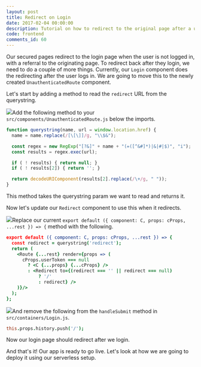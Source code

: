 ```yaml
---
layout: post
title: Redirect on Login
date: 2017-02-04 00:00:00
description: Tutorial on how to redirect to the original page after a user logs in to your React.js app using React Router v4.
code: frontend
comments_id: 60
---
```


Our secured pages redirect to the login page when the user is not logged in, with a referral to the originating page. To redirect back after they login, we need to do a couple of more things. Currently, our `Login` component does the redirecting after the user logs in. We are going to move this to the newly created `UnauthenticatedRoute` component.

Let's start by adding a method to read the `redirect` URL from the querystring.

<img class="code-marker" src="{{ site.url }}/assets/s.png" />Add the following method to your `src/components/UnauthenticatedRoute.js` below the imports.

``` javascript
function querystring(name, url = window.location.href) {
  name = name.replace(/[\[\]]/g, "\\$&");

  const regex = new RegExp("[?&]" + name + "(=([^&#]*)|&|#|$)", "i");
  const results = regex.exec(url);

  if ( ! results) { return null; }
  if ( ! results[2]) { return ''; }

  return decodeURIComponent(results[2].replace(/\+/g, " "));
}
```

This method takes the querystring param we want to read and returns it.

Now let's update our `Redirect` component to use this when it redirects.

<img class="code-marker" src="{{ site.url }}/assets/s.png" />Replace our current `export default ({ component: C, props: cProps, ...rest }) => {` method with the following.

``` coffee
export default ({ component: C, props: cProps, ...rest }) => {
  const redirect = querystring('redirect');
  return (
    <Route {...rest} render={props => (
      cProps.userToken === null
        ? <C {...props} {...cProps} />
        : <Redirect to={(redirect === '' || redirect === null)
            ? '/'
            : redirect} />
    )}/>
  );
};
```

<img class="code-marker" src="{{ site.url }}/assets/s.png" />And remove the following from the `handleSubmit` method in `src/containers/Login.js`.

``` coffee
this.props.history.push('/');
```

Now our login page should redirect after we login.

And that's it! Our app is ready to go live. Let's look at how we are going to deploy it using our serverless setup.
